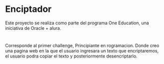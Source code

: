 # Enciptador
Este proyecto se realiza como parte del programa One Education, una iniciativa de Oracle + alura.
#
Corresponde al primer challenge, Principiante en rogramacion. Donde creo una pagina web en la que el usuario ingresara un texto que encriptaremos, el usuario podra copiar el texto y posteriormente desencriptarlo.




